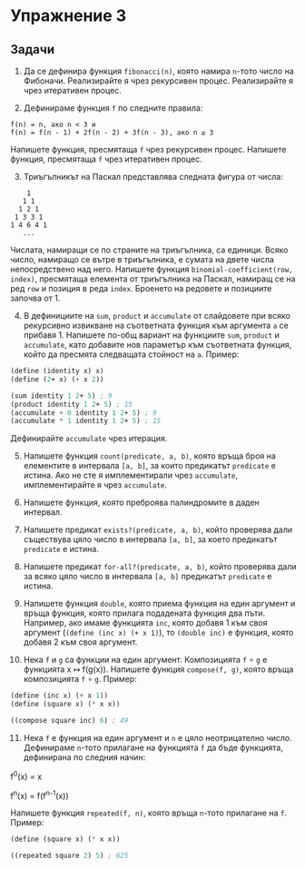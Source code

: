 Упражнение 3
============

Задачи
------

1. Да се дефинира функция `fibonacci(n)`, която намира `n`-тото число на
Фибоначи. Реализирайте я чрез рекурсивен процес. Реализирайте я чрез итеративен
процес.

2. Дефинираме функция `f` по следните правила:
```
f(n) = n, ако n < 3 и
f(n) = f(n - 1) + 2f(n - 2) + 3f(n - 3), ако n ≥ 3
```
Напишете функция, пресмятаща `f` чрез рекурсивен процес. Напишете функция,
пресмятаща `f` чрез итеративен процес.

3. Триъгълникът на Паскал представлява следната фигура от числа:

```
    1
   1 1
  1 2 1
 1 3 3 1
1 4 6 4 1
   ...
```

Числата, намиращи се по страните на триъгълника, са единици. Всяко число,
намиращо се вътре в триъгълника, е сумата на двете числа непосредствено над
него. Напишете функция `binomial-coefficient(row, index)`, пресмятаща елемента
от триъгълника на Паскал, намиращ се на ред `row` и позиция в реда `index`.
Броенето на редовете и позициите започва от 1.

4. В дефинициите на `sum`, `product` и `accumulate` от слайдовете при всяко
рекурсивно извикване на съответната функция към аргумента `a` се прибавя 1.
Напишете по-общ вариант на функциите `sum`, `product` и `accumulate`, като
добавите нов параметър към съответната функция, който да пресмята следващата
стойност на `a`. Пример:
```scheme
(define (identity x) x)
(define (2+ x) (+ x 2))

(sum identity 1 2+ 5) ; 9
(product identity 1 2+ 5) ; 15
(accumulate + 0 identity 1 2+ 5) ; 9
(accumulate * 1 identity 1 2+ 5) ; 15
```
Дефинирайте `accumulate` чрез итерация.

5. Напишете функция `count(predicate, a, b)`, която връща броя на елементите
в интервала `[a, b]`, за които предикатът `predicate` е истина. Ако не сте я
имплементирали чрез `accumulate`, имплементирайте я чрез `accumulate`.

6. Напишете функция, която преброява палиндромите в даден интервал.

7. Напишете предикат `exists?(predicate, a, b)`, който проверява дали съществува
цяло число в интервала `[a, b]`, за което предикатът `predicate` е истина.

8. Напишете предикат `for-all?(predicate, a, b)`, който проверява дали за всяко
цяло число в интервала `[a, b]` предикатът `predicate` е истина.

9. Напишете функция `double`, която приема функция на един аргумент и връща
функция, която прилага подадената функция два пъти. Например, ако имаме
функцията `inc`, която добавя 1 към своя аргумент (`(define (inc x) (+ x 1)`),
то `(double inc)` е функция, която добавя 2 към своя аргумент.

10. Нека `f` и `g` са функции на един аргумент. Композицията `f` ∘ `g` е
функцията x ↦ f(g(x)). Напишете функция `compose(f, g)`, която връща
композицията `f` ∘ `g`. Пример:
```scheme
(define (inc x) (+ x 1))
(define (square x) (* x x))

((compose square inc) 6) ; 49
```

11. Нека `f` е функция на един аргумент и `n` е цяло неотрицателно число.
Дефинираме `n`-тото прилагане на функцията `f` да бъде функцията, дефинирана
по следния начин:

   f<sup>0</sup>(x) = x

   f<sup>n</sup>(x) = f(f<sup>n-1</sup>(x))

Напишете функция `repeated(f, n)`, която връща `n`-тото прилагане на `f`.
Пример:
```scheme
(define (square x) (* x x))

((repeated square 2) 5) ; 625
```

